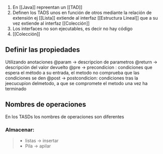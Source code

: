 1. En [[Java]] repreentan un [[TAD]]
2. Definen los TADS unos en función de otros mediante la relación de extensión
ej [[Lista]] extiende al interfaz [[Estructura Lineal]] que a su vez extiende al interfaz [[Colección]]
3. Los interfaces no son ejecutables, es decir no hay código
4. [[Colección]]

## Definir las propiedades

Utilizando anotaciones
@param  -> descripcion de parametros
@return  -> descripción del valor devuelto
@pre -> precondicion : condiciones que espera el método a su entrada, el metodo no comprueba que las condiciones se den
@post -> postcondicion: condiciones tras la jeecucupíon delmetodo, a que se compromete el metodo una vez ha terminado

## Nombres de operaciones

En los TASDs los nombres de operaciones son diferentes
### Almacenar:
>- listas -> insertar
>- Pila -> apilar
  
